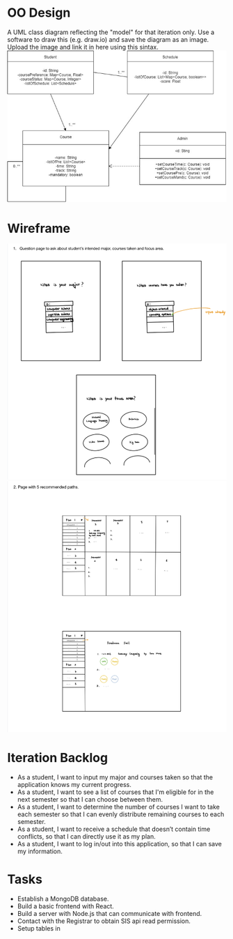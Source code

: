 # OO Design

A UML class diagram reflecting the "model" for that iteration only.
Use a software to draw this (e.g. draw.io) and save the diagram as an image.
Upload the image and link it in here using this sintax.
&nbsp;
![](oose.jpg)

# Wireframe

![](Wireframe1.jpg)
![](Wireframe2.jpg)

# Iteration Backlog

- As a student, I want to input my major and courses taken so that the application knows my current progress.
- As a student, I want to see a list of courses that I'm eligible for in the next semester so that I can choose between them.
- As a student, I want to determine the number of courses I want to take each semester so that I can evenly distribute remaining courses to each semester.
- As a student, I want to receive a schedule that doesn’t contain time conflicts, so that I can directly use it as my plan.
- As a student, I want to log in/out into this application, so that I can save my information.

# Tasks

- Establish a MongoDB database.
- Build a basic frontend with React.
- Build a server with Node.js that can communicate with frontend.
- Contact with the Registrar to obtain SIS api read permission.
- Setup tables in
